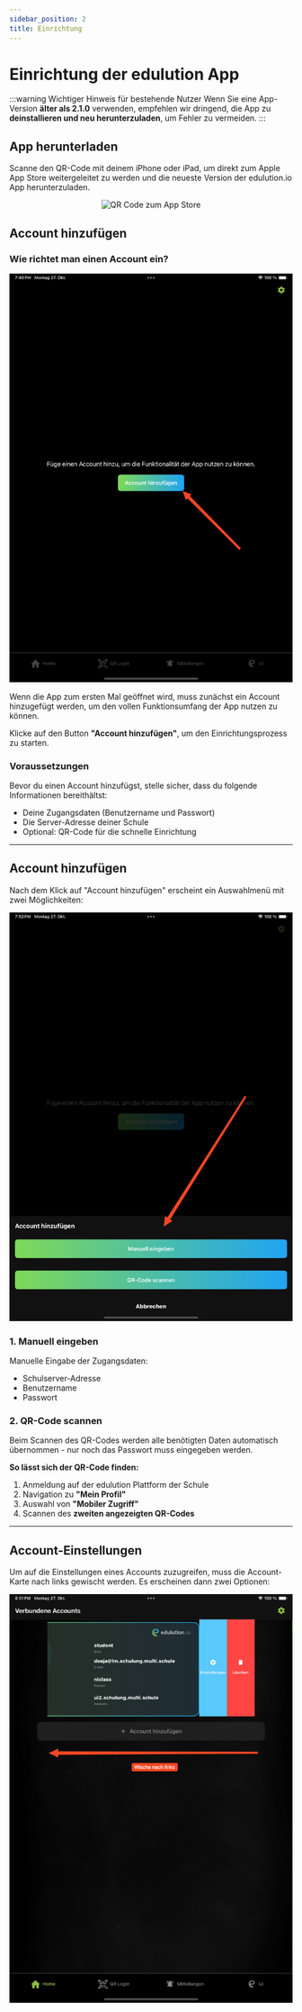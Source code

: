 ```yaml
---
sidebar_position: 2
title: Einrichtung
---
```


# Einrichtung der edulution App
:::warning Wichtiger Hinweis für bestehende Nutzer
Wenn Sie eine App-Version **älter als 2.1.0** verwenden, empfehlen wir dringend, die App zu **deinstallieren und neu herunterzuladen**, um Fehler zu vermeiden.
:::

## App herunterladen

Scanne den QR-Code mit deinem iPhone oder iPad, um direkt zum Apple App Store weitergeleitet zu werden und die neueste Version der edulution.io App herunterzuladen.

<p align="center">
  <img src="/img/app/iosAppDownloadQrCode.png" alt="QR Code zum App Store" width="200" />
</p>


## Account hinzufügen

### Wie richtet man einen Account ein?

![Account hinzufügen](../../static/img/app/setupAccount.png)

Wenn die App zum ersten Mal geöffnet wird, muss zunächst ein Account hinzugefügt werden, um den vollen Funktionsumfang der App nutzen zu können.

Klicke auf den Button **"Account hinzufügen"**, um den Einrichtungsprozess zu starten.

### Voraussetzungen

Bevor du einen Account hinzufügst, stelle sicher, dass du folgende Informationen bereithältst:

- Deine Zugangsdaten (Benutzername und Passwort)
- Die Server-Adresse deiner Schule
- Optional: QR-Code für die schnelle Einrichtung

---

## Account hinzufügen

Nach dem Klick auf "Account hinzufügen" erscheint ein Auswahlmenü mit zwei Möglichkeiten:

![Account hinzufügen Optionen](../../static/img/app/selectLoginMethod.png)

### 1. Manuell eingeben

Manuelle Eingabe der Zugangsdaten:

- Schulserver-Adresse
- Benutzername
- Passwort

### 2. QR-Code scannen

Beim Scannen des QR-Codes werden alle benötigten Daten automatisch übernommen - nur noch das Passwort muss eingegeben werden.

**So lässt sich der QR-Code finden:**

1. Anmeldung auf der edulution Plattform der Schule
2. Navigation zu **"Mein Profil"**
3. Auswahl von **"Mobiler Zugriff"**
4. Scannen des **zweiten angezeigten QR-Codes**

---

## Account-Einstellungen

Um auf die Einstellungen eines Accounts zuzugreifen, muss die Account-Karte nach links gewischt werden. Es erscheinen dann zwei Optionen:

![Account-Einstellungen](../../static/img/app/accountSwipe.png)